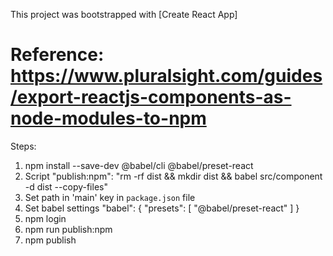 This project was bootstrapped with [Create React App]

# Reference: https://www.pluralsight.com/guides/export-reactjs-components-as-node-modules-to-npm

Steps:

1.  npm install --save-dev @babel/cli @babel/preset-react
2.  Script
    "publish:npm": "rm -rf dist && mkdir dist && babel src/component -d dist --copy-files"
3.  Set path in 'main' key in `package.json` file
4.  Set babel settings
    "babel": {
    "presets": [
    "@babel/preset-react"
    ]
    }
5.  npm login
6.  npm run publish:npm
7.  npm publish
